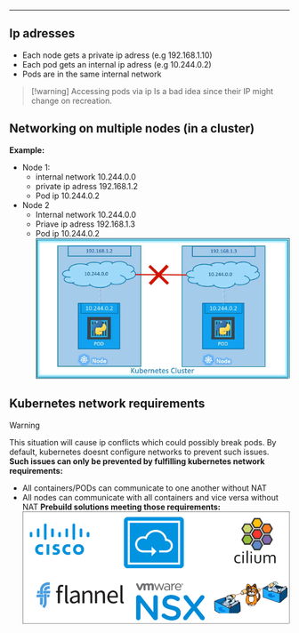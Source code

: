 *** 
## Ip adresses
- Each node gets a private ip adress (e.g 192.168.1.10)
- Each pod gets an internal ip adress (e.g 10.244.0.2)
- Pods are in the same internal network

>[!warning] Accessing pods via ip
Is a bad idea since their IP might change on recreation.

## Networking on multiple nodes (in a cluster)
**Example:**
- Node 1:
	- internal network 10.244.0.0
	- private ip adress 192.168.1.2
	- Pod ip 10.244.0.2
- Node 2
	- Internal network 10.244.0.0
	- Priave ip adress 192.168.1.3
	- Pod ip 10.244.0.2
![](Pasted%20image%2020230523225509.png)
## Kubernetes network requirements
>[!warning]
>This situation will cause ip conflicts which could possibly break pods.
>By default, kubernetes doesnt configure networks to prevent such issues.
>**Such issues can only be prevented by fulfilling kubernetes network requirements:**
>- All containers/PODs can communicate to one another without NAT
>- All nodes can communicate with all containers and vice versa without NAT
> **Prebuild solutions meeting those requirements:**
> ![](Pasted%20image%2020230523230216.png)

